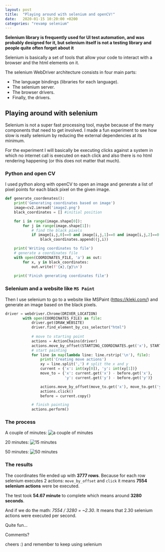 ```yaml
---
layout: post
title:  "Playing around with selenium and openCV!"
date:   2020-01-15 10:20:00 +0200
categories: "revamp selenium"
---
```

**Selenium library is frequently used for UI test automation, and was probably designed for it, but selenium itself is not a testing library and people quite often forget about it**

Selenium is basically a set of tools that allow your code to interact with a browser and the html elements on it.

The selenium WebDriver architecture consists in four main parts: 
- The language bindings (libraries for each language).
- The selenium server.
- The browser drivers.
- Finally, the drivers.

## Playing around with selenium

Selenium is not a super fast processing tool, maybe because of the many components that need to get involved. I made a fun experiment to see how slow is really selenium by reducing the external dependencies at its minimum. 

For the experiment I will basically be executing clicks against a system in which no internet call is executed on each click and also there is no html rendering happening (or this does not matter that much).

### Python and open CV
I used python along with openCV to open an image and generate a list of pixel points for each black pixel on the given image.

```python
def generate_coordenates():
    print('Generating coordinates based on image')
    image=cv2.imread('image2.png')
    black_coordinates = [] #initial position

    for i in range(image.shape[0]):
        for j in range(image.shape[1]):
            # find the black pixels
            if image[i,j,0]==0 and image[i,j,1]==0 and image[i,j,2]==0: 
                black_coordinates.append((j,i))

    print('Writing coordinates to file')
    # generate a coordinates file
    with open(COORDINATES_FILE, 'a') as out:
        for x, y in black_coordinates:
            out.write(f'{x},{y}\n')
    
    print('Finish generating coordinates file')

```

### Selenium and a website like `MS Paint`
Then I use selenium to go to a website like MSPaint (https://kleki.com/) and generate an image based on the black pixels.

```python
driver = webdriver.Chrome(DRIVER_LOCATION)
        with open(COORDINATES_FILE) as file:
            driver.get(DRAW_WEBSITE)
            driver.find_element_by_css_selector("html")
            
            # move to starting point
            actions = ActionChains(driver)
            actions.move_by_offset(STARTING_COORDINATES.get('x'), STARTING_COORDINATES.get('y'))
            # start painting
            for line in map(lambda line: line.rstrip('\n'), file):
                print('Creating move actions')
                xy = line.split(',') # split the x and y
                current = {'x': int(xy[0]), 'y': int(xy[1])} 
                move_to = {'x': current.get('x') - before.get('x'), 
                           'y': current.get('y') - before.get('y')}

                actions.move_by_offset(move_to.get('x'), move_to.get('y'))
                actions.click()
                before = current.copy()

            # finish painting
            actions.perform()
```

### The process

A couple of minutes:
![a couple of minutes](https://thepracticaldev.s3.amazonaws.com/i/y7r0qxd9fbs7glllffto.png)

20 minutes:
![15 minutes](https://thepracticaldev.s3.amazonaws.com/i/sy7z9565pj9kl0t0t1wl.png)

50 minutes:
![50 minutes](https://thepracticaldev.s3.amazonaws.com/i/yk96h8mx0s3kjhqbcd4w.png)


### The results
The coordinates file ended up with **3777 rows**. Because for each row selenium executes 2 actions: `move_by_offset` and `click` it means **7554 selenium actions** were be executed.

The test took **54.67 minute** to complete which means around **3280 seconds**.

And if we do the math: *7554 / 3280 = ~2.30*. It means that 2.30 selenium actions were executed per second.

Quite fun... 


Comments?

cheers :) and remember to keep using selenium
